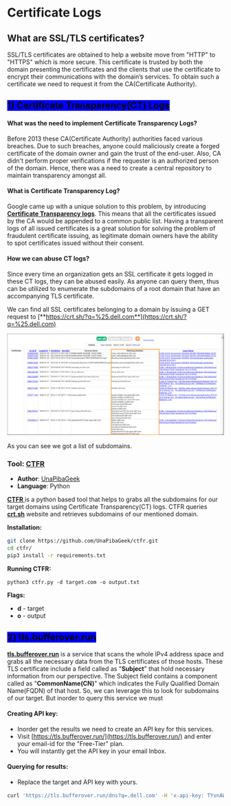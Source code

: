 # Certificate Logs

## What are SSL/TLS certificates?

SSL/TLS certificates are obtained to help a website move from "HTTP" to "HTTPS" which is more secure. This certificate is trusted by both the domain presenting the certificates and the clients that use the certificate to encrypt their communications with the domain’s services. To obtain such a certificate we need to request it from the CA(Certificate Authority).



## <mark style="background-color:blue;">1) Certificate Transparency(CT) Logs</mark>

#### What was the need to implement Certificate Transparency Logs?

Before 2013 these CA(Certificate Authority) authorities faced various breaches. Due to such breaches, anyone could maliciously create a forged certificate of the domain owner and gain the trust of the end-user. Also, CA didn't perform proper verifications if the requester is an authorized person of the domain. Hence, there was a need to create a central repository to maintain transparency amongst all.&#x20;

#### What is Certificate Transparency Log?

Google came up with a unique solution to this problem, by introducing [**Certificate Transparency logs**](https://certificate.transparency.dev/). This means that all the certificates issued by the CA would be appended to a common public list. Having a transparent logs of all issued certificates is a great solution for solving the problem of fraudulent certificate issuing, as legitimate domain owners have the ability to spot certificates issued without their consent.

#### How we can abuse CT logs?

Since every time an organization gets an SSL certificate it gets logged in these CT logs, they can be abused easily. As anyone can query them, thus can be utilized to enumerate the subdomains of a root domain that have an accompanying TLS certificate.&#x20;

We can find all SSL certificates belonging to a domain by issuing a GET request to [**https://crt.sh/?q=%25.dell.com**](https://crt.sh/?q=%25.dell.com)

![Screenshot from crt.sh](../.gitbook/assets/crt.png)

As you can see we got a list of subdomains.

### Tool:  [CTFR](https://github.com/UnaPibaGeek/ctfr)

* **Author**: [UnaPibaGeek](https://github.com/UnaPibaGeek)
* **Language**: Python

[**CTFR** ](https://github.com/UnaPibaGeek/ctfr) is a python based tool that helps to grabs all the subdomains for our target domains using Certificate Transparency(CT) logs. CTFR queries [**crt.sh**](https://crt.sh/) website and retrieves subdomains of our mentioned domain.&#x20;

**Installation:**

```bash
git clone https://github.com/UnaPibaGeek/ctfr.git
cd ctfr/
pip3 install -r requirements.txt
```

**Running CTFR:**

```
python3 ctfr.py -d target.com -o output.txt
```

**Flags:**

* **d** - target
* **o** - output





## <mark style="background-color:blue;">2) tls.bufferover.run</mark>

[**tls.bufferover.run**](https://tls.bufferover.run/) is a service that scans the whole IPv4 address space and grabs all the necessary data from the TLS certificates of those hosts. These TLS certificate include a field called as "**Subject**" that hold necessary information from our perspective. The Subject field contains a component called as "**CommonName(CN)**" which indicates the Fully Qualified Domain Name(FQDN) of that host. So, we can leverage this to look for subdomains of our target. But inorder to query this service we must&#x20;



#### Creating API key:

* Inorder get the results we need to create an API key for this services.
* Visit [https://tls.bufferover.run/](https://tls.bufferover.run/) and enter your email-id for the "Free-Tier" plan.
* You will instantly get the API key in your email Inbox.&#x20;

#### Querying for results:

* Replace the target and API key with yours.

```bash
curl 'https://tls.bufferover.run/dns?q=.dell.com' -H 'x-api-key: TYvnAWCtsmJKTjcYs9bE91aNs8GZZMo5lCX3i06a'| jq -r .Results[] | cut -d ',' -f5 | grep -F ".dell.com" | sort -u output.txt
```

